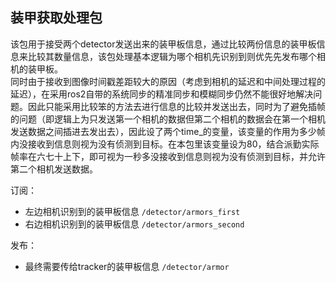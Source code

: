 ## 装甲获取处理包
该包用于接受两个detector发送出来的装甲板信息，通过比较两份信息的装甲板信息来比较其数量信息，该包处理基本逻辑为哪个相机先识别到则优先先发布哪个相机的装甲板。</br>
同时由于接收到图像时间戳差距较大的原因（考虑到相机的延迟和中间处理过程的延迟），在采用ros2自带的系统同步的精准同步和模糊同步仍然不能很好地解决问题。因此只能采用比较笨的方法去进行信息的比较并发送出去，同时为了避免插帧的问题（即逻辑上为只发送第一个相机的数据但第二个相机的数据会在第一个相机发送数据之间插进去发出去），因此设了两个time_的变量，该变量的作用为多少帧内没接收到信息则视为没有侦测到目标。在本包里该变量设为80，结合派勤实际帧率在六七十上下，即可视为一秒多没接收到信息则视为没有侦测到目标，并允许第二个相机发送数据。


订阅：
- 左边相机识别到的装甲板信息 `/detector/armors_first`
- 右边相机识别到的装甲板信息 `/detector/armors_second`

发布：
- 最终需要传给tracker的装甲板信息 `/detector/armor`